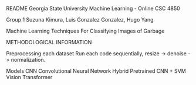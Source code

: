 README
Georgia State University Machine Learning - Online CSC 4850

Group 1 Suzuna Kimura, Luis Gonzalez Gonzalez, Hugo Yang

Machine Learning Techniques For Classifying Images of Garbage

METHODOLOGICAL INFORMATION

Preprocessing each dataset
Run each code sequentially, resize -> denoise -> normalization.

Models
CNN Convolutional Neural Network
Hybrid Pretrained CNN + SVM
Vision Transformer
